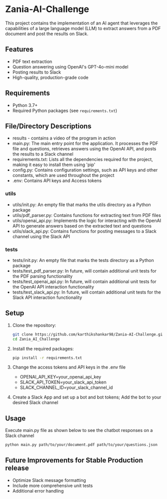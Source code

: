 # Zania-AI-Challenge

This project contains the implementation of an AI agent that leverages the capabilities of a large language model (LLM) to extract answers from a PDF document and post the results on Slack.

## Features
- PDF text extraction
- Question answering using OpenAI's GPT-4o-mini model
- Posting results to Slack
- High-quality, production-grade code

## Requirements
- Python 3.7+
- Required Python packages (see `requirements.txt`)

## File/Directory Descriptions
- results - contains a video of the program in action
- main.py: The main entry point for the application. It processes the PDF file and questions, retrieves answers using the OpenAI API, and posts the results to a Slack channel
- requirements.txt: Lists all the dependencies required for the project, making it easy to install them using 'pip'
- config.py: Contains configuration settings, such as API keys and other constants, which are used throughout the project
- .env: Contains API keys and Access tokens

###  utils
- utils/init.py: An empty file that marks the utils directory as a Python package
- utils/pdf_parser.py: Contains functions for extracting text from PDF files
- utils/openai_api.py: Implements the logic for interacting with the OpenAI API to generate answers based on the extracted text and questions
- utils/slack_api.py: Contains functions for posting messages to a Slack channel using the Slack API

###  tests
- tests/init.py: An empty file that marks the tests directory as a Python package
- tests/test_pdf_parser.py: In future, will contain additional unit tests for the PDF parsing functionality
- tests/test_openai_api.py: In future, will contain additional unit tests for the OpenAI API interaction functionality
- tests/test_slack_api.py: In future, will contain additional unit tests for the Slack API interaction functionality

## Setup
1. Clone the repository:
   ```bash
   git clone https://github.com/karthikshankar98/Zania-AI-Challenge.git
   cd Zania_AI_Challenge
   ```
2. Install the required packages:
   ```bash
   pip install -r requirements.txt
   ```
3. Change the access tokens and API keys in the .env file
   - OPENAI_API_KEY=your_openai_api_key
   - SLACK_API_TOKEN=your_slack_api_token
   - SLACK_CHANNEL_ID=your_slack_channel_id

4. Create a Slack App and set up a bot and bot tokens; Add the bot to your desired Slack channel

## Usage
   Execute main.py file as shown below to see the chatbot responses on a Slack channel
   ```bash
   python main.py path/to/your/document.pdf path/to/your/questions.json
   ```
## Future Improvements for Stable Production release
- Optimize Slack message formatting
- Include more comprehensive unit tests
- Additional error handling
